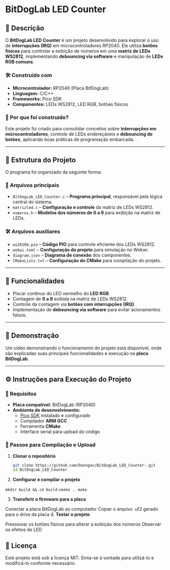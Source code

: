 # BitDogLab LED Counter  

## 📌 Descrição  

O **BitDogLab LED Counter** é um projeto desenvolvido para explorar o uso de **interrupções (IRQ)** em microcontroladores RP2040. Ele utiliza **botões físicos** para controlar a exibição de números em uma **matriz de LEDs WS2812**, implementando **debouncing via software** e manipulação de **LEDs RGB comuns**.  

### 🛠 Construído com  
- **Microcontrolador:** RP2040 (Placa BitDogLab)  
- **Linguagem:** C/C++  
- **Frameworks:** Pico SDK  
- **Componentes:** LEDs WS2812, LED RGB, botões físicos  

### 🎯 Por que foi construído?  
Este projeto foi criado para consolidar conceitos sobre **interrupções em microcontroladores**, controle de LEDs endereçáveis e **debouncing de botões**, aplicando boas práticas de programação embarcada.  

---

## 📁 Estrutura do Projeto  

O programa foi organizado da seguinte forma:  

### 🔹 Arquivos principais  

- `BitDogLab_LED_Counter.c` – **Programa principal**, responsável pela lógica central do sistema.  
- `matrizled.c` – **Configuração e controle** da matriz de LEDs WS2812.  
- `numeros.h` – **Modelos dos números de 0 a 9** para exibição na matriz de LEDs.  

### 🛠 Arquivos auxiliares  

- `ws2818b.pio` – **Código PIO** para controle eficiente dos LEDs WS2812.  
- `wokwi.toml` – **Configuração do projeto** para simulação no Wokwi.  
- `diagram.json` – **Diagrama de conexão** dos componentes.  
- `CMakeLists.txt` – **Configuração do CMake** para compilação do projeto.  

---

## 🚀 Funcionalidades  

- Piscar contínuo do LED vermelho do **LED RGB**.  
- Contagem de **0 a 9** exibida na matriz de LEDs WS2812.  
- Controle da contagem via **botões com interrupções (IRQ)**.  
- Implementação de **debouncing via software** para evitar acionamentos falsos.  

---

## 🎥 Demonstração  

Um vídeo demonstrando o funcionamento do projeto está disponível, onde são explicadas suas principais funcionalidades e execução na **placa BitDogLab**.  

---

## ⚙️ Instruções para Execução do Projeto  

### 📌 Requisitos  

- **Placa compatível:** BitDogLab (RP2040)  
- **Ambiente de desenvolvimento:**  
  - [Pico SDK](https://github.com/raspberrypi/pico-sdk) instalado e configurado  
  - Compilador **ARM GCC**  
  - Ferramenta **CMake**  
  - Interface serial para upload do código  

### 🚀 Passos para Compilação e Upload  

1. **Clonar o repositório**  
   ```sh
   git clone https://github.com/Danngas/BitDogLab_LED_Counter-.git
   cd BitDogLab_LED_Counter

2. **Configurar e compilar o projeto**  

``mkdir build && cd build``
``cmake ..``
``make``

3. **Transferir o firmware para a placa**

Conectar a placa BitDogLab ao computador
Copiar o arquivo .uf2 gerado para o drive da placa
4. **Testar o projeto**

Pressionar os botões físicos para alterar a exibição dos números
Observar os efeitos de LED

## 📜 Licença  

Este projeto está sob a licença MIT. Sinta-se à vontade para utilizá-lo e modificá-lo conforme necessário.  
